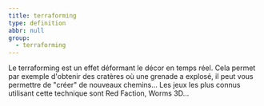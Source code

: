 ```yaml
---
title: terraforming
type: definition
abbr: null
group:
  - terraforming
---
```

Le terraforming est un effet déformant le décor en temps réel. Cela permet par exemple d'obtenir des cratères où une grenade a explosé, il peut vous permettre de "créer" de nouveaux chemins... Les jeux les plus connus utilisant cette technique sont Red Faction, Worms 3D...
